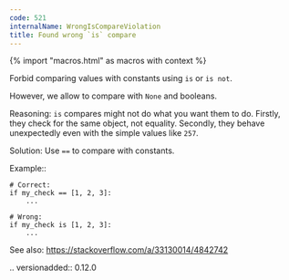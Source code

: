 ```yaml
---
code: 521
internalName: WrongIsCompareViolation
title: Found wrong `is` compare
---
```


{% import "macros.html" as macros with context %}

Forbid comparing values with constants using `is` or `is not`.

However, we allow to compare with `None` and booleans.

Reasoning: `is` compares might not do what you want them to do. Firstly,
they check for the same object, not equality. Secondly, they behave
unexpectedly even with the simple values like `257`.

Solution: Use `==` to compare with constants.

Example::

    # Correct:
    if my_check == [1, 2, 3]:
        ...
    
    # Wrong:
    if my_check is [1, 2, 3]:
        ...

See also: https://stackoverflow.com/a/33130014/4842742

.. versionadded:: 0.12.0